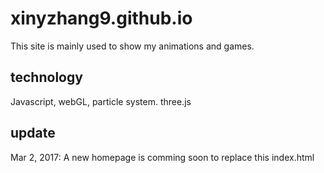 # xinyzhang9.github.io
This site is mainly used to show my animations and games.

## technology
Javascript, webGL, particle system. three.js

## update
Mar 2, 2017: A new homepage is comming soon to replace this index.html
